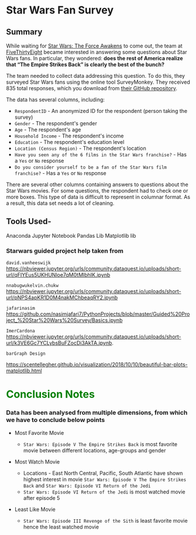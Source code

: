 # Star Wars Fan Survey

## Summary

While waiting for [Star Wars: The Force Awakens](https://en.wikipedia.org/wiki/Star_Wars:_The_Force_Awakens) to come out, the team at [FiveThirtyEight](http://fivethirtyeight.com/) became interested in answering some questions about Star Wars fans. In particular, they wondered: __does the rest of America realize that “The Empire Strikes Back” is clearly the best of the bunch?__

The team needed to collect data addressing this question. To do this, they surveyed Star Wars fans using the online tool SurveyMonkey. They received 835 total responses, which you download from [their GitHub repository](https://github.com/fivethirtyeight/data/tree/master/star-wars-survey).

The data has several columns, including:

- `RespondentID` - An anonymized ID for the respondent (person taking the survey)
- `Gender` - The respondent's gender
- `Age` - The respondent's age
- `Household Income` - The respondent's income
- `Education` - The respondent's education level
- `Location (Census Region)` - The respondent's location
- `Have you seen any of the 6 films in the Star Wars franchise?` - Has a `Yes` or `No` response
- `Do you consider yourself to be a fan of the Star Wars film franchise?` - Has a `Yes` or `No` response

There are several other columns containing answers to questions about the Star Wars movies. For some questions, the respondent had to check one or more boxes. This type of data is difficult to represent in columnar format. As a result, this data set needs a lot of cleaning.


## Tools Used-

Anaconda Jupyter Notebook
Pandas Lib
Matplotlib lib



### Starwars guided project help taken from

`david.vanheeswijk`
https://nbviewer.jupyter.org/urls/community.dataquest.io/uploads/short-url/qFIYEus5UKHUNloe7qM0tMlbhIK.ipynb


`nnabugwukelvin.chukw`
https://nbviewer.jupyter.org/urls/community.dataquest.io/uploads/short-url/pNPS4apKR1D0M4nakMChbeaqRY2.ipynb

`jafarinasim`
https://github.com/nasimjafari7/PythonProjects/blob/master/Guided%20Project_%20Star%20Wars%20Survey/Basics.ipynb


`ImerCardona`
https://nbviewer.jupyter.org/urls/community.dataquest.io/uploads/short-url/k3VE6Gc7YCLybsBuFZocDi3AkTA.ipynb.


`barGraph Design`

https://scentellegher.github.io/visualization/2018/10/10/beautiful-bar-plots-matplotlib.html



# <span style='color:Green'>Conclusion Notes </span>

### Data has been analysed from multiple dimensions, from which we have to conclude below points
- Most Favorite Movie
    - `Star Wars: Episode V The Empire Strikes Back` is most favorite movie between different locations, age-groups and gender 
- Most Watch Movie
    - Locations - East North Central, Pacific, South Atlantic have shown highest interest in movie `Star Wars: Episode V The Empire Strikes Back` and `Star Wars: Episode VI Return of the Jedi`
    -  `Star Wars: Episode VI Return of the Jedi` is most watched movie after episode 5

- Least Like Movie
    - `Star Wars: Episode III Revenge of the Sith` is least favorite movie hence the least watched movie
